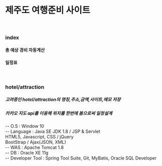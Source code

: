 # 제주도 여행준비 사이트
<br>

### index
#### 총 예상 경비 자동계산
#### 일정표
<br>

### hotel/attraction
##### 고려중인 hotel/attraction의 명칭,주소,금액,사이트,메모 저장
##### 카카오 지도 api를 이용해 위치를 한번에 봄으로써 일정설계

-- O.S : Window 10 <br>
-- Language : Java SE JDK 1.8 / JSP & Servlet <br>
  HTML5, Javascript, CSS / jQuery <br>
  BootStrap / Ajax(JSON, XML) <br>
-- WAS : Apache Tomcat 1.8 <br>
-- DB : Oracle XE 11g <br>
-- Developer Tool : Spring Tool Suite, Git, MyBatis, Oracle SQL Developer <br>
